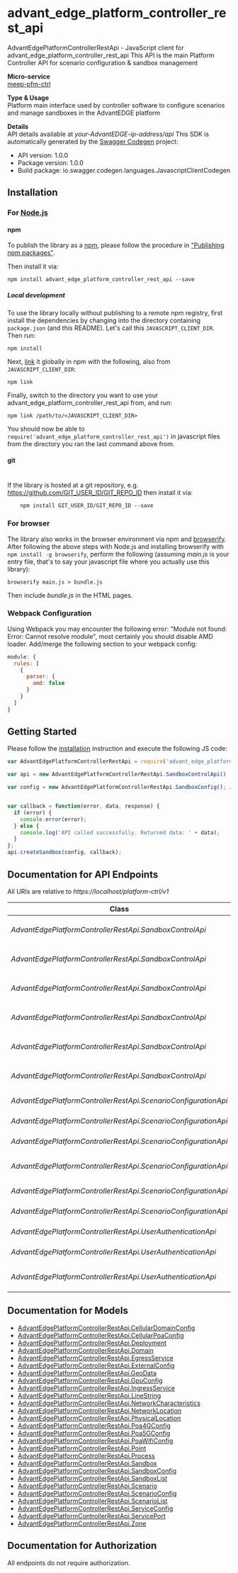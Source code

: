 # advant_edge_platform_controller_rest_api

AdvantEdgePlatformControllerRestApi - JavaScript client for advant_edge_platform_controller_rest_api
This API is the main Platform Controller API for scenario configuration & sandbox management <p>**Micro-service**<br>[meep-pfm-ctrl](https://github.com/InterDigitalInc/AdvantEDGE/tree/master/go-apps/meep-platform-ctrl) <p>**Type & Usage**<br>Platform main interface used by controller software to configure scenarios and manage sandboxes in the AdvantEDGE platform <p>**Details**<br>API details available at _your-AdvantEDGE-ip-address/api_
This SDK is automatically generated by the [Swagger Codegen](https://github.com/swagger-api/swagger-codegen) project:

- API version: 1.0.0
- Package version: 1.0.0
- Build package: io.swagger.codegen.languages.JavascriptClientCodegen

## Installation

### For [Node.js](https://nodejs.org/)

#### npm

To publish the library as a [npm](https://www.npmjs.com/),
please follow the procedure in ["Publishing npm packages"](https://docs.npmjs.com/getting-started/publishing-npm-packages).

Then install it via:

```shell
npm install advant_edge_platform_controller_rest_api --save
```

##### Local development

To use the library locally without publishing to a remote npm registry, first install the dependencies by changing 
into the directory containing `package.json` (and this README). Let's call this `JAVASCRIPT_CLIENT_DIR`. Then run:

```shell
npm install
```

Next, [link](https://docs.npmjs.com/cli/link) it globally in npm with the following, also from `JAVASCRIPT_CLIENT_DIR`:

```shell
npm link
```

Finally, switch to the directory you want to use your advant_edge_platform_controller_rest_api from, and run:

```shell
npm link /path/to/<JAVASCRIPT_CLIENT_DIR>
```

You should now be able to `require('advant_edge_platform_controller_rest_api')` in javascript files from the directory you ran the last 
command above from.

#### git
#
If the library is hosted at a git repository, e.g.
https://github.com/GIT_USER_ID/GIT_REPO_ID
then install it via:

```shell
    npm install GIT_USER_ID/GIT_REPO_ID --save
```

### For browser

The library also works in the browser environment via npm and [browserify](http://browserify.org/). After following
the above steps with Node.js and installing browserify with `npm install -g browserify`,
perform the following (assuming *main.js* is your entry file, that's to say your javascript file where you actually 
use this library):

```shell
browserify main.js > bundle.js
```

Then include *bundle.js* in the HTML pages.

### Webpack Configuration

Using Webpack you may encounter the following error: "Module not found: Error:
Cannot resolve module", most certainly you should disable AMD loader. Add/merge
the following section to your webpack config:

```javascript
module: {
  rules: [
    {
      parser: {
        amd: false
      }
    }
  ]
}
```

## Getting Started

Please follow the [installation](#installation) instruction and execute the following JS code:

```javascript
var AdvantEdgePlatformControllerRestApi = require('advant_edge_platform_controller_rest_api');

var api = new AdvantEdgePlatformControllerRestApi.SandboxControlApi()

var config = new AdvantEdgePlatformControllerRestApi.SandboxConfig(); // {SandboxConfig} Sandbox configuration information


var callback = function(error, data, response) {
  if (error) {
    console.error(error);
  } else {
    console.log('API called successfully. Returned data: ' + data);
  }
};
api.createSandbox(config, callback);

```

## Documentation for API Endpoints

All URIs are relative to *https://localhost/platform-ctrl/v1*

Class | Method | HTTP request | Description
------------ | ------------- | ------------- | -------------
*AdvantEdgePlatformControllerRestApi.SandboxControlApi* | [**createSandbox**](docs/SandboxControlApi.md#createSandbox) | **POST** /sandboxes | Create a new sandbox
*AdvantEdgePlatformControllerRestApi.SandboxControlApi* | [**createSandboxWithName**](docs/SandboxControlApi.md#createSandboxWithName) | **POST** /sandboxes/{name} | Create a new sandbox
*AdvantEdgePlatformControllerRestApi.SandboxControlApi* | [**deleteSandbox**](docs/SandboxControlApi.md#deleteSandbox) | **DELETE** /sandboxes/{name} | Delete a specific sandbox
*AdvantEdgePlatformControllerRestApi.SandboxControlApi* | [**deleteSandboxList**](docs/SandboxControlApi.md#deleteSandboxList) | **DELETE** /sandboxes | Delete all active sandboxes
*AdvantEdgePlatformControllerRestApi.SandboxControlApi* | [**getSandbox**](docs/SandboxControlApi.md#getSandbox) | **GET** /sandboxes/{name} | Get a specific sandbox
*AdvantEdgePlatformControllerRestApi.SandboxControlApi* | [**getSandboxList**](docs/SandboxControlApi.md#getSandboxList) | **GET** /sandboxes | Get all active sandboxes
*AdvantEdgePlatformControllerRestApi.ScenarioConfigurationApi* | [**createScenario**](docs/ScenarioConfigurationApi.md#createScenario) | **POST** /scenarios/{name} | Add a scenario
*AdvantEdgePlatformControllerRestApi.ScenarioConfigurationApi* | [**deleteScenario**](docs/ScenarioConfigurationApi.md#deleteScenario) | **DELETE** /scenarios/{name} | Delete a scenario
*AdvantEdgePlatformControllerRestApi.ScenarioConfigurationApi* | [**deleteScenarioList**](docs/ScenarioConfigurationApi.md#deleteScenarioList) | **DELETE** /scenarios | Delete all scenarios
*AdvantEdgePlatformControllerRestApi.ScenarioConfigurationApi* | [**getScenario**](docs/ScenarioConfigurationApi.md#getScenario) | **GET** /scenarios/{name} | Get a specific scenario
*AdvantEdgePlatformControllerRestApi.ScenarioConfigurationApi* | [**getScenarioList**](docs/ScenarioConfigurationApi.md#getScenarioList) | **GET** /scenarios | Get all scenarios
*AdvantEdgePlatformControllerRestApi.ScenarioConfigurationApi* | [**setScenario**](docs/ScenarioConfigurationApi.md#setScenario) | **PUT** /scenarios/{name} | Update a scenario
*AdvantEdgePlatformControllerRestApi.UserAuthenticationApi* | [**loginUser**](docs/UserAuthenticationApi.md#loginUser) | **POST** /login | Start a session
*AdvantEdgePlatformControllerRestApi.UserAuthenticationApi* | [**logoutUser**](docs/UserAuthenticationApi.md#logoutUser) | **GET** /logout | Terminate a session
*AdvantEdgePlatformControllerRestApi.UserAuthenticationApi* | [**refreshUser**](docs/UserAuthenticationApi.md#refreshUser) | **GET** /login | Get new session cookie


## Documentation for Models

 - [AdvantEdgePlatformControllerRestApi.CellularDomainConfig](docs/CellularDomainConfig.md)
 - [AdvantEdgePlatformControllerRestApi.CellularPoaConfig](docs/CellularPoaConfig.md)
 - [AdvantEdgePlatformControllerRestApi.Deployment](docs/Deployment.md)
 - [AdvantEdgePlatformControllerRestApi.Domain](docs/Domain.md)
 - [AdvantEdgePlatformControllerRestApi.EgressService](docs/EgressService.md)
 - [AdvantEdgePlatformControllerRestApi.ExternalConfig](docs/ExternalConfig.md)
 - [AdvantEdgePlatformControllerRestApi.GeoData](docs/GeoData.md)
 - [AdvantEdgePlatformControllerRestApi.GpuConfig](docs/GpuConfig.md)
 - [AdvantEdgePlatformControllerRestApi.IngressService](docs/IngressService.md)
 - [AdvantEdgePlatformControllerRestApi.LineString](docs/LineString.md)
 - [AdvantEdgePlatformControllerRestApi.NetworkCharacteristics](docs/NetworkCharacteristics.md)
 - [AdvantEdgePlatformControllerRestApi.NetworkLocation](docs/NetworkLocation.md)
 - [AdvantEdgePlatformControllerRestApi.PhysicalLocation](docs/PhysicalLocation.md)
 - [AdvantEdgePlatformControllerRestApi.Poa4GConfig](docs/Poa4GConfig.md)
 - [AdvantEdgePlatformControllerRestApi.Poa5GConfig](docs/Poa5GConfig.md)
 - [AdvantEdgePlatformControllerRestApi.PoaWifiConfig](docs/PoaWifiConfig.md)
 - [AdvantEdgePlatformControllerRestApi.Point](docs/Point.md)
 - [AdvantEdgePlatformControllerRestApi.Process](docs/Process.md)
 - [AdvantEdgePlatformControllerRestApi.Sandbox](docs/Sandbox.md)
 - [AdvantEdgePlatformControllerRestApi.SandboxConfig](docs/SandboxConfig.md)
 - [AdvantEdgePlatformControllerRestApi.SandboxList](docs/SandboxList.md)
 - [AdvantEdgePlatformControllerRestApi.Scenario](docs/Scenario.md)
 - [AdvantEdgePlatformControllerRestApi.ScenarioConfig](docs/ScenarioConfig.md)
 - [AdvantEdgePlatformControllerRestApi.ScenarioList](docs/ScenarioList.md)
 - [AdvantEdgePlatformControllerRestApi.ServiceConfig](docs/ServiceConfig.md)
 - [AdvantEdgePlatformControllerRestApi.ServicePort](docs/ServicePort.md)
 - [AdvantEdgePlatformControllerRestApi.Zone](docs/Zone.md)


## Documentation for Authorization

 All endpoints do not require authorization.

